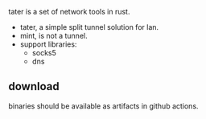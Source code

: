 tater is a set of network tools in rust.

* tater, a simple split tunnel solution for lan.
* mint, is not a tunnel.
* support libraries:
	* socks5
	* dns

## download
binaries should be available as artifacts in github actions.
